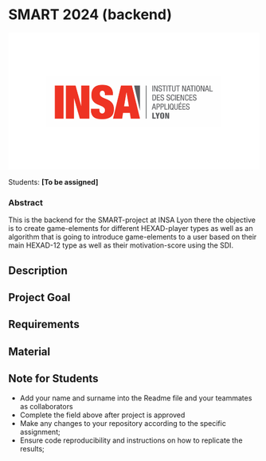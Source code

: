# SMART 2024 (backend)

![Insalogo](./logo-insa_0.png)

Students: **[To be assigned]**

### Abstract
This is the backend for the SMART-project at INSA Lyon there the objective is to create game-elements for different HEXAD-player types as well as an algorithm that is going to introduce game-elements to a user based on their main HEXAD-12 type as well as their motivation-score using the SDI.

## Description 

## Project Goal

## Requirements

## Material

## Note for Students

* Add your name and surname into the Readme file and your teammates as collaborators
* Complete the field above after project is approved
* Make any changes to your repository according to the specific assignment;
* Ensure code reproducibility and instructions on how to replicate the results;
